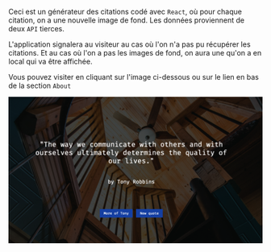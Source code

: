 Ceci est un générateur des citations codé avec `React`, où pour chaque citation, on a une nouvelle image de fond. Les données proviennent de deux `API` tierces.

L'application signalera au visiteur au cas où l'on n'a pas pu récupérer les citations. Et au cas où l'on a pas les images de fond, on aura une qu'on a en local qui va être affichée.

Vous pouvez visiter en cliquant sur l'image ci-dessous ou sur le lien en bas de la section `About`

<a href = "https://yousoumar.github.io/quotes/"><img src ="./src/assets/screenshot.png"></img></a>


